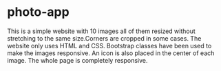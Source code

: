 # photo-app
This is a simple website with 10 images all of them resized without stretching to the same size.Corners are cropped in some cases. 
The website only uses HTML and CSS. Bootstrap classes have been used to make the images responsive.
An icon is also placed in the center of each image. The whole page is completely responsive.
